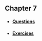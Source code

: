 ## Chapter 7

* #### [Questions](https://github.com/RiccardoMPesce/PythonDS3-Selected-Assignments/blob/main/chapter7/chapter7_questions.ipynb)

* #### [Exercises](https://github.com/RiccardoMPesce/PythonDS3-Selected-Assignments/blob/main/chapter7/chapter7_exercises.ipynb)

